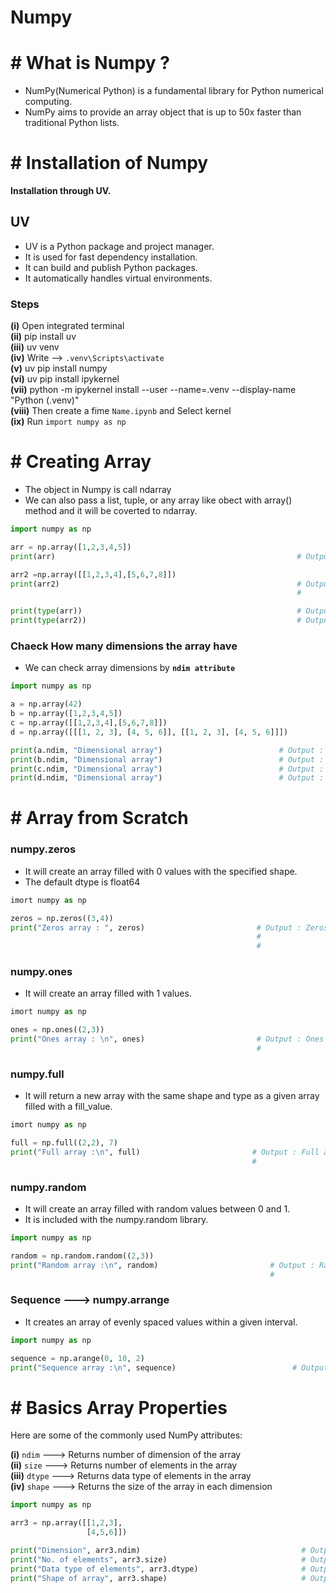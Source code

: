 # Numpy


# # What is Numpy ?

- NumPy(Numerical Python) is a fundamental library for Python numerical computing.
- NumPy aims to provide an array object that is up to 50x faster than traditional Python lists.


# # Installation of Numpy

**Installation through UV.**

## UV

- UV is a Python package and project manager.
- It is used for fast dependency installation.
- It can build and publish Python packages.
- It automatically handles virtual environments.

### Steps

**(i)** Open integrated terminal  
**(ii)** pip install uv  
**(iii)** uv venv  
**(iv)** Write --> `.venv\Scripts\activate`  
**(v)** uv pip install numpy  
**(vi)** uv pip install ipykernel  
**(vii)** python -m ipykernel install --user --name=.venv --display-name "Python (.venv)"  
**(viii)** Then create a fime `Name.ipynb` and Select kernel  
**(ix)** Run `import numpy as np`  

# # Creating Array

- The object in Numpy is call ndarray
- We can also pass a list, tuple, or any array like obect with array() method and it will be coverted to ndarray.

``` py
import numpy as np

arr = np.array([1,2,3,4,5])
print(arr)                                                      # Output : [1 2 3 4 5]

arr2 =np.array([[1,2,3,4],[5,6,7,8]])
print(arr2)                                                     # Output : [[1 2 3 4]
                                                                #           [5 6 7 8]]

print(type(arr))                                                # Output : <class 'numpy.ndarray'>
print(type(arr2))                                               # Output : <class 'numpy.ndarray'>
```

### Chaeck How many dimensions the array have 

- We can check array dimensions by **`ndim attribute`**

``` py
import numpy as np

a = np.array(42)
b = np.array([1,2,3,4,5])
c = np.array([[1,2,3,4],[5,6,7,8]])
d = np.array([[[1, 2, 3], [4, 5, 6]], [[1, 2, 3], [4, 5, 6]]])

print(a.ndim, "Dimensional array")                          # Output : 0 Dimensional array
print(b.ndim, "Dimensional array")                          # Output : 1 Dimensional array
print(c.ndim, "Dimensional array")                          # Output : 2 Dimensional array
print(d.ndim, "Dimensional array")                          # Output : 3 Dimensional array
```

# # Array from Scratch

### numpy.zeros

- It will create an array filled with 0 values with the specified shape.
- The default dtype is float64

``` py
imort numpy as np

zeros = np.zeros((3,4))
print("Zeros array : ", zeros)                         # Output : Zeros array : [[0. 0. 0. 0.]
                                                       #                         [0. 0. 0. 0.]
                                                       #                         [0. 0. 0. 0.]]
```

### numpy.ones

- It will create an array filled with 1 values.


``` py
imort numpy as np

ones = np.ones((2,3))
print("Ones array : \n", ones)                         # Output : Ones array : [[1. 1. 1.]
                                                       #                        [1. 1. 1.]]
```

### numpy.full

- It will return a new array with the same shape and type as a given array filled with a fill_value.


``` py
imort numpy as np

full = np.full((2,2), 7)
print("Full array :\n", full)                         # Output : Full array : [[7 7]
                                                      #                        [7 7]]
```

### numpy.random

- It  will create an array filled with random values between 0 and 1.
- It is included with the numpy.random library.

``` py
import numpy as np

random = np.random.random((2,3))
print("Random array :\n", random)                         # Output : Random array : [[0.42986452 0.81999175 0.95778097]
                                                          #                          [0.15036669 0.56415203 0.36115213]]
```

### Sequence ---> numpy.arrange 

- It creates an array of evenly spaced values within a given interval.

``` py
import numpy as np

sequence = np.arange(0, 10, 2)
print("Sequence array :\n", sequence)                          # Output : Sequence array : [0 2 4 6 8]
``` 


# # Basics Array Properties

Here are some of the commonly used NumPy attributes:

**(i)** `ndim` ---> Returns number of dimension of the array  
**(ii)** `size` ---> Returns number of elements in the array  
**(iii)** `dtype` ---> Returns data type of elements in the array  
**(iv)** `shape` ---> Returns the size of the array in each dimension  

``` py
import numpy as np

arr3 = np.array([[1,2,3],
                 [4,5,6]])

print("Dimension", arr3.ndim)                                    # Output : Dimension of array : 2
print("No. of elements", arr3.size)                              # Output : No. of elements : 6
print("Data type of elements", arr3.dtype)                       # Output : Data type of elements : int64
print("Shape of array", arr3.shape)                              # Output : Shape of array : (2, 3)
```














